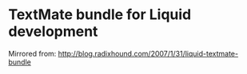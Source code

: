 # TextMate bundle for Liquid development

Mirrored from: <http://blog.radixhound.com/2007/1/31/liquid-textmate-bundle>